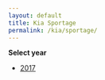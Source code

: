 ```yaml
---
layout: default
title: Kia Sportage
permalink: /kia/sportage/
---
```

**Select year**

- [2017](/kia/sportage/2017/)